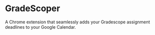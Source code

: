 # GradeScoper
A Chrome extension that seamlessly adds your Gradescope assignment deadlines to your Google Calendar.
